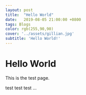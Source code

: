 ```yaml
---
layout: post
title:  "Hello World"
date:   2019-08-05 21:00:00 +0800
tags: Blogs
color: rgb(255,90,90)
cover: '../assets/gillian.jpg'
subtitle: 'Hello World!'
---
```


# Hello World

This is the test page.

test test test ...